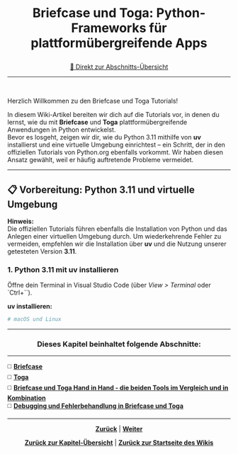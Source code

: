 # <p align="center">Briefcase und Toga: Python-Frameworks für plattformübergreifende Apps</p>
<p align="center"><a href="#dieses-kapitel-beinhaltet-folgende-abschnitte">🚀 Direkt zur Abschnitts-Übersicht</a></p>

---
<br>
<!-- dringende inhaltliche Überarbeitung des kompletten Python-Themas - auch im Zusammenhang mit Briefcase und Toga- notwendig 
- Installation scheinbar doppelt? 
- Zusammenhänge/Reihenfolge der Docs unklar - evtl. müssen Inhalte beider Verzeichnisse (04-python + 06-frameworks) zusammengeführt und neu strukturiert werden, da das Thema Framework sich nicht auf eine einzige Sprache beschränken, sondern allgemein behandelt werden sollte -->

Herzlich Willkommen zu den Briefcase und Toga Tutorials!

In diesem Wiki-Artikel bereiten wir dich auf die Tutorials vor, in denen du lernst, wie du mit **Briefcase** und **Toga** plattformübergreifende Anwendungen in Python entwickelst.  
Bevor es losgeht, zeigen wir dir, wie du Python 3.11 mithilfe von **uv** installierst und eine virtuelle Umgebung einrichtest – ein Schritt, der in den offiziellen Tutorials von Python.org ebenfalls vorkommt. Wir haben diesen Ansatz gewählt, weil er häufig auftretende Probleme vermeidet.

---

## 📋 Vorbereitung: Python 3.11 und virtuelle Umgebung

**Hinweis:**  
Die offiziellen Tutorials führen ebenfalls die Installation von Python und das Anlegen einer virtuellen Umgebung durch. Um wiederkehrende Fehler zu vermeiden, empfehlen wir die Installation über **uv** und die Nutzung unserer getesteten Version **3.11**.

### 1. Python 3.11 mit uv installieren

Öffne dein Terminal in Visual Studio Code (über _View > Terminal_ oder `Ctrl+``).

**uv installieren:**

```bash
# macOS und Linux
```

---

### <p align="center">Dieses Kapitel beinhaltet folgende Abschnitte:</p>

---

◻️ [**Briefcase**](/docs/06-entwicklung/06-frameworks/02-briefcase_und_toga/01-briefcase/README.md)<br>
◻️ [**Toga**](/docs/06-entwicklung/06-frameworks/02-briefcase_und_toga/02-toga/README.md) <br>
◻️ [**Briefcase und Toga Hand in Hand - die beiden Tools im Vergleich und in Kombination**](/docs/06-entwicklung/06-frameworks/02-briefcase_und_toga/03-zusammenspiel/README.md) <br>
◻️ [**Debugging und Fehlerbehandlung in Briefcase und Toga**](/docs/06-entwicklung/06-frameworks/02-briefcase_und_toga/04-debugging/README.md) <br>

---

<p align="center">
<a href="/docs/06-entwicklung/06-frameworks/01-nadoo_framework/README.md"><strong>Zurück</strong></a> | 
<a href="/docs/06-entwicklung/06-frameworks/02-briefcase_und_toga/01-briefcase/README.md"><strong>Weiter</strong></a>
</p>

<p align="center">
<a href="/docs/06-entwicklung/06-frameworks/README.md/#dieses-thema-beinhaltet-folgende-kapitel"><strong>Zurück zur Kapitel-Übersicht</strong></a> | <a href="/docs/00-willkommen/README.md"><strong>Zurück zur Startseite des Wikis</strong></a>
</p>

